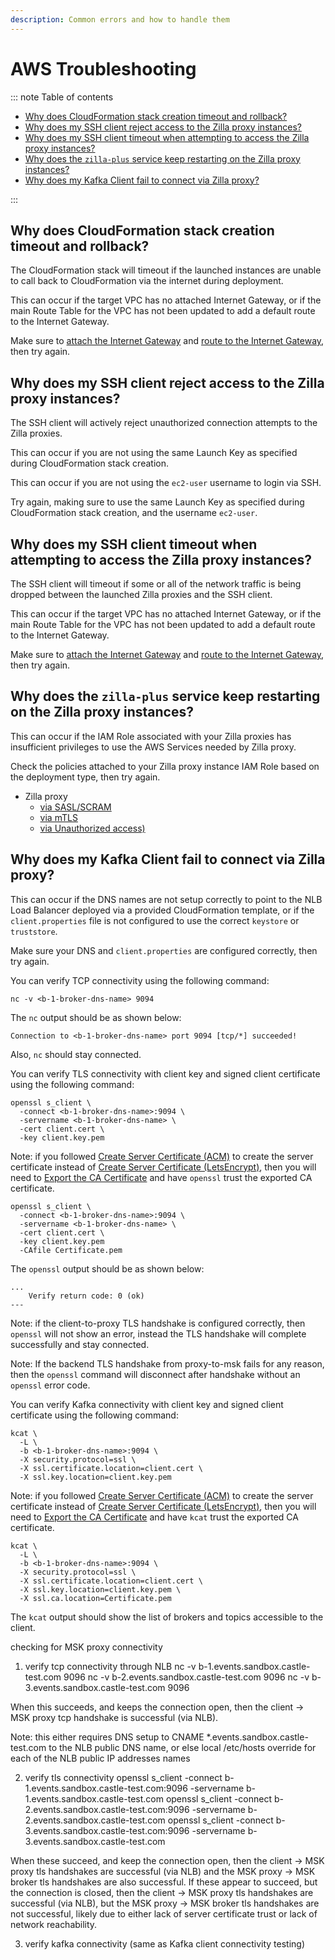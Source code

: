 ```yaml
---
description: Common errors and how to handle them
---
```


# AWS Troubleshooting

::: note Table of contents

- [Why does CloudFormation stack creation timeout and rollback?](#why-does-cloudformation-stack-creation-timeout-and-rollback)
- [Why does my SSH client reject access to the Zilla proxy instances?](#why-does-my-ssh-client-reject-access-to-the-zilla-proxy-instances)
- [Why does my SSH client timeout when attempting to access the Zilla proxy instances?](#why-does-my-ssh-client-timeout-when-attempting-to-access-the-zilla-proxy-instances)
- [Why does the `zilla-plus` service keep restarting on the Zilla proxy instances?](#why-does-the-zilla-plus-service-keep-restarting-on-the-zilla-proxy-instances)
- [Why does my Kafka Client fail to connect via Zilla proxy?](#why-does-my-kafka-client-fail-to-connect-via-zilla-proxy)

:::

## Why does CloudFormation stack creation timeout and rollback?

The CloudFormation stack will timeout if the launched instances are unable to call back to CloudFormation via the internet during deployment.

This can occur if the target VPC has no attached Internet Gateway, or if the main Route Table for the VPC has not been updated to add a default route to the Internet Gateway.

Make sure to [attach the Internet Gateway](../aws/create-vpc.md#attach-the-internet-gateway) and [route to the Internet Gateway](../aws/create-vpc.md#route-to-the-internet-gateway), then try again.

## Why does my SSH client reject access to the Zilla proxy instances?

The SSH client will actively reject unauthorized connection attempts to the Zilla proxies.

This can occur if you are not using the same Launch Key as specified during CloudFormation stack creation.

This can occur if you are not using the `ec2-user` username to login via SSH.

Try again, making sure to use the same Launch Key as specified during CloudFormation stack creation, and the username `ec2-user`.

## Why does my SSH client timeout when attempting to access the Zilla proxy instances?

The SSH client will timeout if some or all of the network traffic is being dropped between the launched Zilla proxies and the SSH client.

This can occur if the target VPC has no attached Internet Gateway, or if the main Route Table for the VPC has not been updated to add a default route to the Internet Gateway.

Make sure to [attach the Internet Gateway](../aws/create-vpc.md#attach-the-internet-gateway) and [route to the Internet Gateway](../aws/create-vpc.md#route-to-the-internet-gateway), then try again.

## Why does the `zilla-plus` service keep restarting on the Zilla proxy instances?

This can occur if the IAM Role associated with your Zilla proxies has insufficient privileges to use the AWS Services needed by Zilla proxy.

Check the policies attached to your Zilla proxy instance IAM Role based on the deployment type, then try again.

- Zilla proxy
  - [via SASL/SCRAM](../../how-tos/amazon-msk/secure-public-access/development.md#create-the-zilla-proxy-iam-security-role)
  - [via mTLS](../../how-tos/amazon-msk/secure-public-access/production.md#create-the-zilla-proxy-iam-security-role)
  - [via Unauthorized access)](../../how-tos/amazon-msk/secure-public-access/production-mutual-tls.md#create-the-zilla-proxy-iam-security-role)

## Why does my Kafka Client fail to connect via Zilla proxy?

This can occur if the DNS names are not setup correctly to point to the NLB Load Balancer deployed via a provided CloudFormation template, or if the `client.properties` file is not configured to use the correct `keystore` or `truststore`.

Make sure your DNS and `client.properties` are configured correctly, then try again.

You can verify TCP connectivity using the following command:

```bash:no-line-numbers
nc -v <b-1-broker-dns-name> 9094
```

The `nc` output should be as shown below:

```output:no-line-numbers
Connection to <b-1-broker-dns-name> port 9094 [tcp/*] succeeded!
```

Also, `nc` should stay connected.

You can verify TLS connectivity with client key and signed client certificate using the following command:

```bash:no-line-numbers
openssl s_client \
  -connect <b-1-broker-dns-name>:9094 \
  -servername <b-1-broker-dns-name> \
  -cert client.cert \
  -key client.key.pem
```

Note: if you followed [Create Server Certificate (ACM)](../aws/create-server-certificate-acm.md) to create the server certificate instead of [Create Server Certificate (LetsEncrypt)](../aws/create-server-certificate-letsencrypt.md), then you will need to [Export the CA Certificate](../aws/create-certificate-authority-acm.md#export-the-ca-certificate) and have `openssl` trust the exported CA certificate.

```bash:no-line-numbers
openssl s_client \
  -connect <b-1-broker-dns-name>:9094 \
  -servername <b-1-broker-dns-name> \
  -cert client.cert \
  -key client.key.pem
  -CAfile Certificate.pem
```

The `openssl` output should be as shown below:

```output:no-line-numbers
...
    Verify return code: 0 (ok)
---
```

Note: if the client-to-proxy TLS handshake is configured correctly, then `openssl` will not show an error, instead the TLS handshake will complete successfully and stay connected.

Note: If the backend TLS handshake from proxy-to-msk fails for any reason, then the `openssl` command will disconnect after handshake without an `openssl` error code.

You can verify Kafka connectivity with client key and signed client certificate using the following command:

```bash:no-line-numbers
kcat \
  -L \
  -b <b-1-broker-dns-name>:9094 \
  -X security.protocol=ssl \
  -X ssl.certificate.location=client.cert \
  -X ssl.key.location=client.key.pem
```

Note: if you followed [Create Server Certificate (ACM)](../aws/create-server-certificate-acm.md) to create the server certificate instead of [Create Server Certificate (LetsEncrypt)](../aws/create-server-certificate-letsencrypt.md), then you will need to [Export the CA Certificate](../aws/create-certificate-authority-acm.md#export-the-ca-certificate) and have `kcat` trust the exported CA certificate.

```bash:no-line-numbers
kcat \
  -L \
  -b <b-1-broker-dns-name>:9094 \
  -X security.protocol=ssl \
  -X ssl.certificate.location=client.cert \
  -X ssl.key.location=client.key.pem \
  -X ssl.ca.location=Certificate.pem
```

The `kcat` output should show the list of brokers and topics accessible to the client.


checking for MSK proxy connectivity

1. verify tcp connectivity through NLB
nc -v b-1.events.sandbox.castle-test.com 9096
nc -v b-2.events.sandbox.castle-test.com 9096
nc -v b-3.events.sandbox.castle-test.com 9096

When this succeeds, and keeps the connection open, then the client -> MSK proxy tcp handshake is successful (via NLB).

Note: this either requires DNS setup to CNAME *.events.sandbox.castle-test.com to the NLB public DNS name, or else local /etc/hosts override for each of the NLB public IP addresses names

2. verify tls connectivity
openssl s_client -connect b-1.events.sandbox.castle-test.com:9096 -servername b-1.events.sandbox.castle-test.com
openssl s_client -connect b-2.events.sandbox.castle-test.com:9096 -servername b-2.events.sandbox.castle-test.com
openssl s_client -connect b-3.events.sandbox.castle-test.com:9096 -servername b-3.events.sandbox.castle-test.com

When these succeed, and keep the connection open, then the client -> MSK proxy tls handshakes are successful (via NLB) and the MSK proxy -> MSK broker tls handshakes are also successful.
If these appear to succeed, but the connection is closed, then the client -> MSK proxy tls handshakes are successful (via NLB), but the MSK proxy -> MSK broker tls handshakes are not successful, likely due to either lack of server certificate trust or lack of network reachability.

3. verify kafka connectivity
(same as Kafka client connectivity testing)
